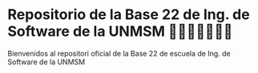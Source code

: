 # Repositorio de la Base 22 de Ing. de Software de la UNMSM 👩🏻‍💻👨🏻‍💻🚀
Bienvenidos al repositori oficial de la Base 22 de escuela de Ing. de Software de la UNMSM
